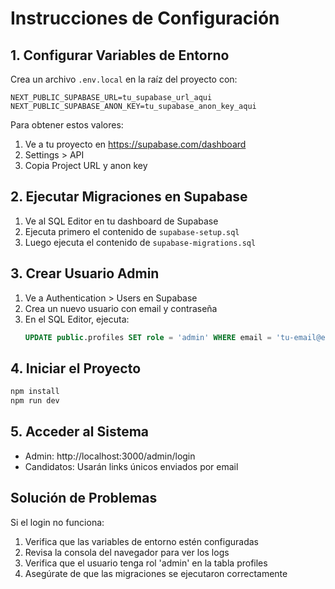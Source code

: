 # Instrucciones de Configuración

## 1. Configurar Variables de Entorno

Crea un archivo `.env.local` en la raíz del proyecto con:

```
NEXT_PUBLIC_SUPABASE_URL=tu_supabase_url_aqui
NEXT_PUBLIC_SUPABASE_ANON_KEY=tu_supabase_anon_key_aqui
```

Para obtener estos valores:
1. Ve a tu proyecto en https://supabase.com/dashboard
2. Settings > API
3. Copia Project URL y anon key

## 2. Ejecutar Migraciones en Supabase

1. Ve al SQL Editor en tu dashboard de Supabase
2. Ejecuta primero el contenido de `supabase-setup.sql`
3. Luego ejecuta el contenido de `supabase-migrations.sql`

## 3. Crear Usuario Admin

1. Ve a Authentication > Users en Supabase
2. Crea un nuevo usuario con email y contraseña
3. En el SQL Editor, ejecuta:
   ```sql
   UPDATE public.profiles SET role = 'admin' WHERE email = 'tu-email@ejemplo.com';
   ```

## 4. Iniciar el Proyecto

```bash
npm install
npm run dev
```

## 5. Acceder al Sistema

- Admin: http://localhost:3000/admin/login
- Candidatos: Usarán links únicos enviados por email

## Solución de Problemas

Si el login no funciona:
1. Verifica que las variables de entorno estén configuradas
2. Revisa la consola del navegador para ver los logs
3. Verifica que el usuario tenga rol 'admin' en la tabla profiles
4. Asegúrate de que las migraciones se ejecutaron correctamente 